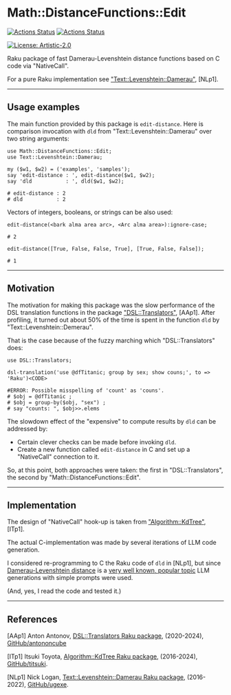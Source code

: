 # Math::DistanceFunctions::Edit

[![Actions Status](https://github.com/antononcube/Raku-Math-DistanceFunctions-Edit/actions/workflows/linux.yml/badge.svg)](https://github.com/antononcube/Raku-Math-DistanceFunctions-Edit/actions)
[![Actions Status](https://github.com/antononcube/Raku-Math-DistanceFunctions-Edit/actions/workflows/macos.yml/badge.svg)](https://github.com/antononcube/Raku-Math-DistanceFunctions-Edit/actions)
<!--- [![Actions Status](https://github.com/antononcube/Raku-Math-DistanceFunctions-Edit/actions/workflows/windows.yml/badge.svg)](https://github.com/antononcube/Raku-Math-DistanceFunctions-Edit/actions) -->

<!--- [![](https://raku.land/zef:antononcube/Math::DistanceFunctions::Edit/badges/version)](https://raku.land/zef:antononcube/Math::DistanceFunctions::Edit) -->
[![License: Artistic-2.0](https://img.shields.io/badge/License-Artistic%202.0-0298c3.svg)](https://opensource.org/licenses/Artistic-2.0)

Raku package of fast Damerau-Levenshtein distance functions based on C code via "NativeCall".

For a pure Raku implementation see ["Text::Levenshtein::Damerau"](https://raku.land/github:ugexe/Text::Levenshtein::Damerau), [NLp1].

-----

## Usage examples

The main function provided by this package is `edit-distance`. 
Here is comparison invocation with `dld` from "Text::Levenshtein::Damerau" 
over two string arguments:

```perl6
use Math::DistanceFunctions::Edit;
use Text::Levenshtein::Damerau;

my ($w1, $w2) = ('examples', 'samples');
say 'edit-distance : ', edit-distance($w1, $w2);
say 'dld           : ', dld($w1, $w2);
```
```
# edit-distance : 2
# dld           : 2
```

Vectors of integers, booleans, or strings can be also used:

```perl6
edit-distance(<bark alma area arc>, <Arc alma area>):ignore-case;
```
```
# 2
```

```perl6
edit-distance([True, False, False, True], [True, False, False]);
```
```
# 1
```

-----

## Motivation

The motivation for making this package was the slow performance of the DSL translation functions in the package
["DSL::Translators"](https://github.com/antononcube/Raku-DSL-Translators), [AAp1].
After profiling, it turned out about 50% of the time is spent in the function `dld` by "Text::Levenshtein::Demerau". 

That is the case because of the fuzzy marching which "DSL::Translators" does:

```perl6
use DSL::Translators;

dsl-translation('use @dfTitanic; group by sex; show couns;', to => 'Raku')<CODE>
```
```
#ERROR: Possible misspelling of 'count' as 'couns'.
# $obj = @dfTitanic ;
# $obj = group-by($obj, "sex") ;
# say "counts: ", $obj>>.elems
```

The slowdown effect of the "expensive" to compute results by `dld` can be addressed by:

- Certain clever checks can be made before invoking `dld`.
- Create a new function called `edit-distance` in C and set up a "NativeCall" connection to it.

So, at this point, both approaches were taken: the first in "DSL::Translators", the second by "Math::DistanceFunctions::Edit".

-----

## Implementation

The design of "NativeCall" hook-up is taken from ["Algorithm::KdTree"](https://raku.land/github:titsuki/Algorithm::KdTree), [ITp1].

The actual C-implementation was made by several iterations of LLM code generation.

I considered re-programming to C the Raku code of `dld` in [NLp1], but since
[Damerau-Levenshtein distance](https://en.wikipedia.org/wiki/Damerau–Levenshtein_distance) is a 
[very well known, popular topic](https://rosettacode.org/wiki/Levenshtein_distance) 
LLM generations with simple prompts were used.

(And, yes, I read the code and tested it.)

-----

## References

[AAp1] Anton Antonov,
[DSL::Translators Raku package](https://github.com/antononcube/Raku-DSL-Translators),
(2020-2024),
[GitHub/antononcube](https://github.com/antononcube/)

[ITp1] Itsuki Toyota,
[Algorithm::KdTree Raku package](https://github.com/titsuki/p6-Algorithm-KdTree),
(2016-2024),
[GitHub/titsuki](https://github.com/titsuki).

[NLp1] Nick Logan,
[Text::Levenshtein::Damerau Raku package](https://github.com/ugexe/Raku-Text--Levenshtein--Damerau),
(2016-2022),
[GitHub/ugexe](https://github.com/ugexe/).
